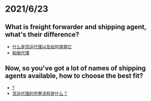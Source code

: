 # 2021/6/23
## What is freight forwarder and shipping agent, what's their difference?
- [什么是货运代理以及如何掌握它](https://deliverr.com/zh/blog/freight-forwarding/)
- [船舶代理](https://wiki.mbalib.com/zh-tw/%E8%88%B9%E8%88%B6%E4%BB%A3%E7%90%86)

## Now, so you've got a lot of names of shipping agents available, how to choose the best fit?
- [?](https://www.sh.msa.gov.cn/shhsfb/information-organization/ship-proxy)
- [货运代理的完整流程是什么？](https://www.zhihu.com/question/23660743)